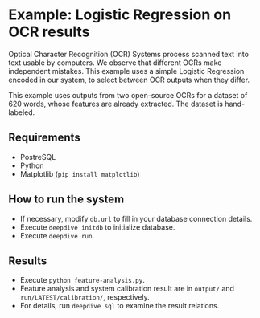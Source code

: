 Example: Logistic Regression on OCR results
====

Optical Character Recognition (OCR) Systems process scanned text into
text usable by computers. We observe that different OCRs make
independent mistakes. This example uses a simple Logistic Regression
encoded in our system, to select between OCR outputs when they differ.

This example uses outputs from two open-source OCRs for a dataset of 620
words, whose features are already extracted. The dataset is hand-
labeled.

Requirements
----

- PostreSQL
- Python
- Matplotlib (`pip install matplotlib`)

How to run the system
----

- If necessary, modify `db.url` to fill in your database connection details.
- Execute `deepdive initdb` to initialize database.
- Execute `deepdive run`.

Results
----

- Execute `python feature-analysis.py`.
- Feature analysis and system calibration result are in `output/` and `run/LATEST/calibration/`, respectively.
- For details, run `deepdive sql` to examine the result relations.
